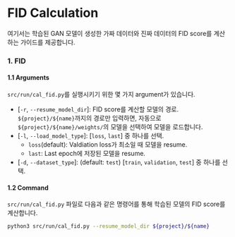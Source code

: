 # FID Calculation
여기서는 학습된 GAN 모델이 생성한 가짜 데이터와 진짜 데이터의 FID score를 계산하는 가이드를 제공합니다.

### 1. FID
#### 1.1 Arguments
`src/run/cal_fid.py`를 실행시키기 위한 몇 가지 argument가 있습니다.
* [`-r`, `--resume_model_dir`]: FID score를 계산할 모델의 경로. `${project}/${name}`까지의 경로만 입력하면, 자동으로 `${project}/${name}/weights/`의 모델을 선택하여 모델을 로드합니다.
* [`-l`, `--load_model_type`]: [`loss`, `last`] 중 하나를 선택.
    * `loss`(default): Valdiation loss가 최소일 때 모델을 resume.
    * `last`: Last epoch에 저장된 모델을 resume.
* [`-d`, `--dataset_type`]: (default: `test`) [`train`, `validation`, `test`] 중 하나를 선택.


#### 1.2 Command
`src/run/cal_fid.py` 파일로 다음과 같은 명령어를 통해 학습된 모델의 FID score를 계산합니다.
```bash
python3 src/run/cal_fid.py --resume_model_dir ${project}/${name}
```